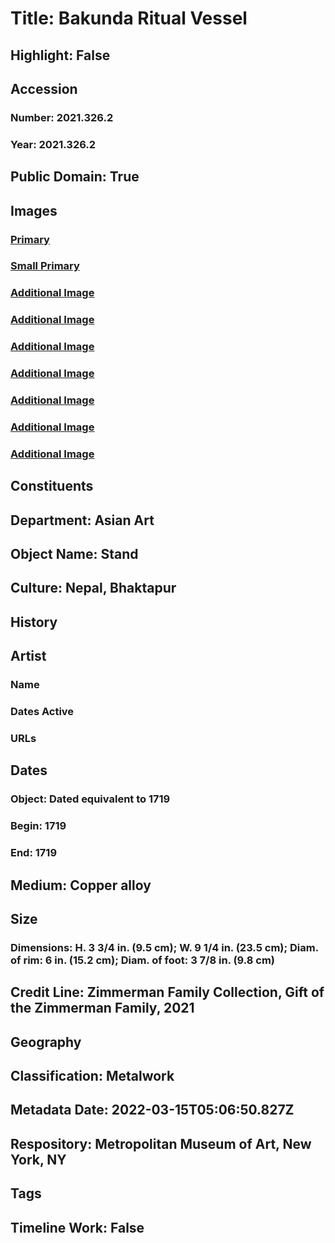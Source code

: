# Title: Bakunda Ritual Vessel
## Highlight: False
## Accession
### Number: 2021.326.2
### Year: 2021.326.2
## Public Domain: True
## Images
### [Primary](https://images.metmuseum.org/CRDImages/as/original/DP-23616-001.jpg)
### [Small Primary](https://images.metmuseum.org/CRDImages/as/web-large/DP-23616-001.jpg)
### [Additional Image](https://images.metmuseum.org/CRDImages/as/original/DP-23616-002.jpg)
### [Additional Image](https://images.metmuseum.org/CRDImages/as/original/DP-23616-003.jpg)
### [Additional Image](https://images.metmuseum.org/CRDImages/as/original/DP-23616-004.jpg)
### [Additional Image](https://images.metmuseum.org/CRDImages/as/original/DP-23616-005.jpg)
### [Additional Image](https://images.metmuseum.org/CRDImages/as/original/DP-23616-006.jpg)
### [Additional Image](https://images.metmuseum.org/CRDImages/as/original/DP-23616-007.jpg)
### [Additional Image](https://images.metmuseum.org/CRDImages/as/original/DP-23616-008.jpg)
## Constituents
## Department: Asian Art
## Object Name: Stand
## Culture: Nepal, Bhaktapur
## History
## Artist
### Name
### Dates Active
### URLs
## Dates
### Object: Dated equivalent to 1719
### Begin: 1719
### End: 1719
## Medium: Copper alloy
## Size
### Dimensions: H. 3 3/4 in. (9.5 cm); W.  9 1/4 in. (23.5 cm); Diam. of rim: 6 in. (15.2 cm); Diam. of foot: 3 7/8 in. (9.8 cm)
## Credit Line: Zimmerman Family Collection, Gift of the Zimmerman Family, 2021
## Geography
## Classification: Metalwork
## Metadata Date: 2022-03-15T05:06:50.827Z
## Respository: Metropolitan Museum of Art, New York, NY
## Tags
## Timeline Work: False